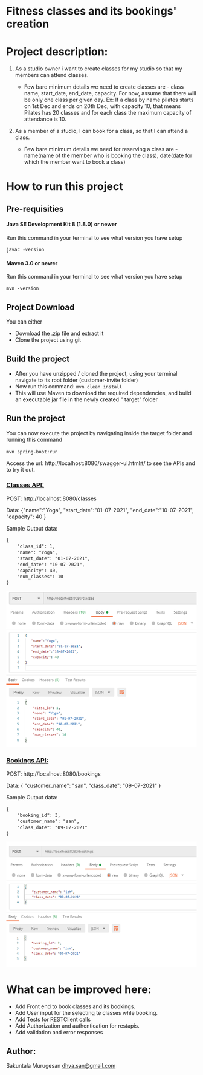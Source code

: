 # Fitness classes and its bookings' creation

# Project description:

1. As a studio owner i want to create classes for my studio so that my members can attend classes.
    * Few bare minimum details we need to create classes are - class name, start_date, end_date, capacity. For now,
      assume that there will be only one class per given day. Ex: If a class by name pilates starts on 1st Dec and ends
      on 20th Dec, with capacity 10, that means Pilates has 20 classes and for each class the maximum capacity of
      attendance is 10.


2. As a member of a studio, I can book for a class, so that I can attend a class.
    * Few bare minimum details we need for reserving a class are - name(name of the member who is booking the class),
      date(date for which the member want to book a class)

# How to run this project

## Pre-requisities

#### Java SE Development Kit 8 (1.8.0) or newer

Run this command in your terminal to see what version you have setup

```
javac -version
```

#### Maven 3.0 or newer

Run this command in your terminal to see what version you have setup

```
mvn -version
```

## Project Download

You can either

* Download the .zip file and extract it
* Clone the project using git

## Build the project

* After you have unzipped / cloned the project, using your terminal navigate to its root folder (customer-invite folder)
* Now run this command:  `mvn clean install`
* This will use Maven to download the required dependencies, and build an executable jar file in the newly created "
  target" folder

## Run the project

You can now execute the project by navigating inside the target folder and running this command

`mvn spring-boot:run`

Access the url: http://localhost:8080/swagger-ui.html#/ to see the APIs and to try it out.

### <u>Classes API:</u>

POST:
http://localhost:8080/classes

Data:   {"name":"Yoga",
"start_date":"01-07-2021",
"end_date":"10-07-2021",
"capacity": 40 }

Sample Output data:

```
{
    "class_id": 1,
    "name": "Yoga",
    "start_date": "01-07-2021",
    "end_date": "10-07-2021",
    "capacity": 40,
    "num_classes": 10
}

```
![img.png](img.png)
### <u>Bookings API:</u>

POST:
http://localhost:8080/bookings

Data:   {
"customer_name": "san",
"class_date": "09-07-2021"
}

Sample Output data:

```
{
    "booking_id": 3,
    "customer_name": "san",
    "class_date": "09-07-2021"
}

```
![img_1.png](img_1.png)

# What can be improved here:

* Add Front end to book classes and its bookings.
* Add User input for the selecting te classes whle booking.
* Add Tests for RESTClient calls
* Add Authorization and authentication for restapis.
* Add validation and error responses

## Author:

Sakuntala Murugesan dhya.san@gmail.com
